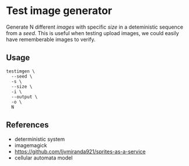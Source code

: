 # Test image generator

Generate N different *images* with specific *size* in a deteministic sequence from a *seed*. This is useful when testing upload images, we could easily have rememberable images to verify.

## Usage

```shell
testimgen \
  --seed \
  -s \
  --size \
  -i \
  --output \
  -o \
  N
```

## References

* deterministic system
* imagemagick
* https://github.com/ljvmiranda921/sprites-as-a-service 
* cellular automata model
